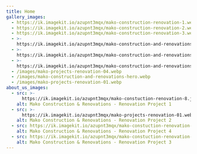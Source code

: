 ```yaml
---
title: Home
gallery_images:
  - https://ik.imagekit.io/azupnt3mqx/mako-construction-renovation-1.webp
  - https://ik.imagekit.io/azupnt3mqx/mako-construction-renovation-2.webp
  - https://ik.imagekit.io/azupnt3mqx/mako-construction-renovation-3.webp
  - >-
    https://ik.imagekit.io/azupnt3mqx/mako-construction-and-renovations-gallery-5.webp
  - >-
    https://ik.imagekit.io/azupnt3mqx/mako-construction-and-renovations-gallery-6.webp
  - >-
    https://ik.imagekit.io/azupnt3mqx/mako-construction-and-renovations-gallery-7.webp
  - /images/mako-projects-renovation-04.webp
  - /images/mako-construction-and-renovations-hero.webp
  - /images/mako-projects-renovation-01.webp
about_us_images:
  - src: >-
      https://ik.imagekit.io/azupnt3mqx/mako-constuction-renovation-8.jpg?updatedAt=1722985326254
    alt: Mako Construction & Renovations - Renovation Project 1
  - src: >-
      https://ik.imagekit.io/azupnt3mqx/mako-projects-renovation-01.webp?updatedAt=1723826817899
    alt: Mako Construction & Renovations - Renovation Project 2
  - src: https://ik.imagekit.io/azupnt3mqx/mako-constuction-renovation-7.jpg
    alt: Mako Construction & Renovations - Renovation Project 4
  - src: https://ik.imagekit.io/azupnt3mqx/mako-constuction-renovation-6.jpg
    alt: Mako Construction & Renovations - Renovation Project 3
---
```

